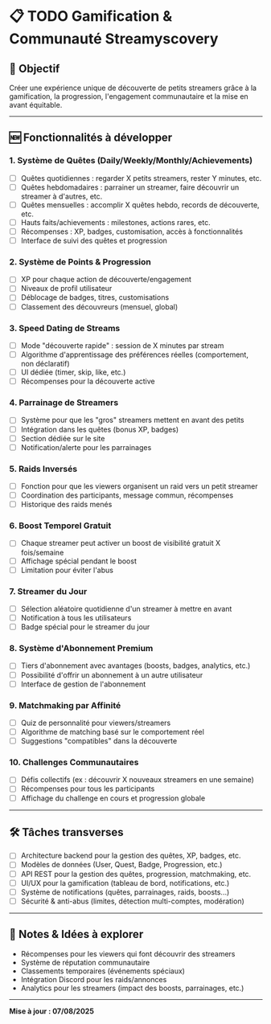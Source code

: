 # 📋 TODO Gamification & Communauté Streamyscovery

## 🎯 Objectif
Créer une expérience unique de découverte de petits streamers grâce à la gamification, la progression, l'engagement communautaire et la mise en avant équitable.

---

## 🆕 Fonctionnalités à développer

### 1. Système de Quêtes (Daily/Weekly/Monthly/Achievements)
- [ ] Quêtes quotidiennes : regarder X petits streamers, rester Y minutes, etc.
- [ ] Quêtes hebdomadaires : parrainer un streamer, faire découvrir un streamer à d'autres, etc.
- [ ] Quêtes mensuelles : accomplir X quêtes hebdo, records de découverte, etc.
- [ ] Hauts faits/achievements : milestones, actions rares, etc.
- [ ] Récompenses : XP, badges, customisation, accès à fonctionnalités
- [ ] Interface de suivi des quêtes et progression

### 2. Système de Points & Progression
- [ ] XP pour chaque action de découverte/engagement
- [ ] Niveaux de profil utilisateur
- [ ] Déblocage de badges, titres, customisations
- [ ] Classement des découvreurs (mensuel, global)

### 3. Speed Dating de Streams
- [ ] Mode "découverte rapide" : session de X minutes par stream
- [ ] Algorithme d'apprentissage des préférences réelles (comportement, non déclaratif)
- [ ] UI dédiée (timer, skip, like, etc.)
- [ ] Récompenses pour la découverte active

### 4. Parrainage de Streamers
- [ ] Système pour que les "gros" streamers mettent en avant des petits
- [ ] Intégration dans les quêtes (bonus XP, badges)
- [ ] Section dédiée sur le site
- [ ] Notification/alerte pour les parrainages

### 5. Raids Inversés
- [ ] Fonction pour que les viewers organisent un raid vers un petit streamer
- [ ] Coordination des participants, message commun, récompenses
- [ ] Historique des raids menés

### 6. Boost Temporel Gratuit
- [ ] Chaque streamer peut activer un boost de visibilité gratuit X fois/semaine
- [ ] Affichage spécial pendant le boost
- [ ] Limitation pour éviter l'abus

### 7. Streamer du Jour
- [ ] Sélection aléatoire quotidienne d'un streamer à mettre en avant
- [ ] Notification à tous les utilisateurs
- [ ] Badge spécial pour le streamer du jour

### 8. Système d'Abonnement Premium
- [ ] Tiers d'abonnement avec avantages (boosts, badges, analytics, etc.)
- [ ] Possibilité d'offrir un abonnement à un autre utilisateur
- [ ] Interface de gestion de l'abonnement

### 9. Matchmaking par Affinité
- [ ] Quiz de personnalité pour viewers/streamers
- [ ] Algorithme de matching basé sur le comportement réel
- [ ] Suggestions "compatibles" dans la découverte

### 10. Challenges Communautaires
- [ ] Défis collectifs (ex : découvrir X nouveaux streamers en une semaine)
- [ ] Récompenses pour tous les participants
- [ ] Affichage du challenge en cours et progression globale

---

## 🛠️ Tâches transverses
- [ ] Architecture backend pour la gestion des quêtes, XP, badges, etc.
- [ ] Modèles de données (User, Quest, Badge, Progression, etc.)
- [ ] API REST pour la gestion des quêtes, progression, matchmaking, etc.
- [ ] UI/UX pour la gamification (tableau de bord, notifications, etc.)
- [ ] Système de notifications (quêtes, parrainages, raids, boosts...)
- [ ] Sécurité & anti-abus (limites, détection multi-comptes, modération)

---

## 📝 Notes & Idées à explorer
- Récompenses pour les viewers qui font découvrir des streamers
- Système de réputation communautaire
- Classements temporaires (événements spéciaux)
- Intégration Discord pour les raids/annonces
- Analytics pour les streamers (impact des boosts, parrainages, etc.)

---

**Mise à jour : 07/08/2025**
